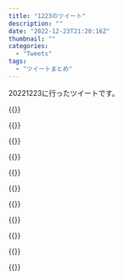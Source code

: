 ```yaml
---
title: "1223のツイート"
description: ""
date: "2022-12-23T21:20:16Z"
thumbnail: ""
categories:
  - "Tweets"
tags:
  - "ツイートまとめ"
---
```

20221223に行ったツイートです。
<!--more-->
{{<tweetlike text="更新 20221222のツイートまとめ https://t.co/3ToBul7hT1 782　December 23, 2022 at 06:20AM" screenname="jme/k.h (@JME_KH)" url="https://twitter.com/JME_KH/status/1606037088650010637?ref_src=twsrc%5Etfw" date="December 22 2022">}}

{{<tweetlike text="今日は寒いな" screenname="jme/k.h (@JME_KH)" url="https://twitter.com/JME_KH/status/1606044507468070912?ref_src=twsrc%5Etfw" date="December 22 2022">}}

{{<tweetlike text="おわ、買おうと思ってたTUNICの割引率が" screenname="jme/k.h (@JME_KH)" url="https://twitter.com/JME_KH/status/1606049004390752256?ref_src=twsrc%5Etfw" date="December 22 2022">}}

{{<tweetlike text="20%offの時に買っとくべきだったか?\nまあ今やるゲーム溜まってるしとりあえずはいいか" screenname="jme/k.h (@JME_KH)" url="https://twitter.com/JME_KH/status/1606049366179217409?ref_src=twsrc%5Etfw" date="December 22 2022">}}

{{<tweetlike text="ETS2と他の車のゲームの差はバックの重要性くらいかなあ" screenname="jme/k.h (@JME_KH)" url="https://twitter.com/JME_KH/status/1606063989980790785?ref_src=twsrc%5Etfw" date="December 22 2022">}}

{{<tweetlike text="やっと出るか" screenname="jme/k.h (@JME_KH)" url="https://twitter.com/JME_KH/status/1606125121655095296?ref_src=twsrc%5Etfw" date="December 22 2022">}}

{{<tweetlike text="まあわざわざその辺を名乗るのは何らかの主張とセットだろうから注意喚起が必要？なのか？" screenname="jme/k.h (@JME_KH)" url="https://twitter.com/JME_KH/status/1606125421623332864?ref_src=twsrc%5Etfw" date="December 22 2022">}}

{{<tweetlike text="島根・浜田は島根の浜田市って意味か\n2箇所から出た全然関係ない船が偶然近い場所で座礁したのかと思った" screenname="jme/k.h (@JME_KH)" url="https://twitter.com/JME_KH/status/1606127466413576193?ref_src=twsrc%5Etfw" date="December 22 2022">}}

{{<tweetlike text="インプレッションはまあお気に入りにurl入れてたまに見てたから別に値自体は珍しくはない\n他人のを見ようとは思わなかったし" screenname="jme/k.h (@JME_KH)" url="https://twitter.com/JME_KH/status/1606137040373837824?ref_src=twsrc%5Etfw" date="December 22 2022">}}

{{<tweetlike text="ここ何か読み覚えがあるな" screenname="jme/k.h (@JME_KH)" url="https://twitter.com/JME_KH/status/1606273033085145089?ref_src=twsrc%5Etfw" date="December 23 2022">}}

{{<tweetlike text="明日には多分エルデンリングトロコンできるだろうけど次は何やろうかな" screenname="jme/k.h (@JME_KH)" url="https://twitter.com/JME_KH/status/1606282931013652480?ref_src=twsrc%5Etfw" date="December 23 2022">}}

